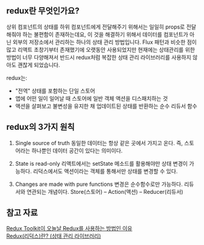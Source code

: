 ## redux란 무엇인가요?
상위 컴포넌트의 상태를 하위 컴포넌트에게 전달해주기 위해서는 일일히 props로 전달해줘야 하는 불편함이 존재하는데요, 이 것을 해결하기 위해서 데이터를 컴포넌트가 아닌 외부의 저장소에서 관리하는 하나의 상태 관리 방법입니다. Flux 패턴과 비슷한 점이 많고 리액트 초창기부터 존재했기에 오랫동안 사용되었지만 현재에는 상태관리를 위한 방법이 너무 다양해져서 반드시 redux처럼 복잡한 상태 관리 라이브러리를 사용하지 않아도 괜찮게 되었습니다.

redux는: 
- "전역" 상태를 포함하는 단일 스토어  
- 앱에 어떤 일이 일어날 때 스토어에 일반 객체 액션을 디스패치하는 것  
- 액션을 살펴보고 불변성을 유지한 채 업데이트된 상태를 반환하는 순수 리듀서 함수  

## redux의 3가지 원칙
1. Single source of truth
동일한 데이터는 항상 같은 곳에서 가지고 온다.
즉, 스토어라는 하나뿐인 데이터 공간이 있다는 의미이다.

2. State is read-only
리액트에서는 setState 메소드를 활용해야만 상태 변경이 가능하다.
리덕스에서도 액션이라는 객체를 통해서만 상태를 변경할 수 있다.

3. Changes are made with pure functions
변경은 순수함수로만 가능하다.
리듀서와 연관되는 개념이다.
Store(스토어) – Action(액션) – Reducer(리듀서)

## 참고 자료
[Redux Toolkit이 오늘날 Redux를 사용하는 방법인 이유](https://ko.redux.js.org/introduction/why-rtk-is-redux-today)  
[Redux(리덕스)란? (상태 관리 라이브러리)](https://hanamon.kr/redux%EB%9E%80-%EB%A6%AC%EB%8D%95%EC%8A%A4-%EC%83%81%ED%83%9C-%EA%B4%80%EB%A6%AC-%EB%9D%BC%EC%9D%B4%EB%B8%8C%EB%9F%AC%EB%A6%AC/)  
